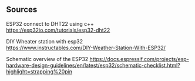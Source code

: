 ## Sources

ESP32 connect to DHT22 using c++  
https://esp32io.com/tutorials/esp32-dht22

DIY Wheater station with esp32  
https://www.instructables.com/DIY-Weather-Station-With-ESP32/

Schematic overview of the ESP32
https://docs.espressif.com/projects/esp-hardware-design-guidelines/en/latest/esp32/schematic-checklist.html?highlight=strapping%20pin 

